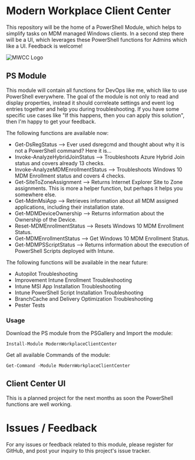 # Modern Workplace Client Center
This repository will be the home of a PowerShell Module, which helps to simplify tasks on MDM managed Windows clients. In a second step there will be a UI, which leverages these PowerShell functions for Admins which like a UI. Feedback is welcome!

![MWCC Logo](https://raw.githubusercontent.com/ThomasKur/ModernWorkplaceClientCenter/master/Logo/MWCC-Logo-256.png)

## PS Module 
This module will contain all functions for DevOps like me, which like to use PowerShell everywhere. The goal of the module is not only to read and display properties, instead it should correleate settings and event log entries together and help you during troubleshooting. If you have some specific use cases like "If this happens, then you can apply this solution", then I'm happy to get your feedback.

The following functions are available now:
* Get-DsRegStatus --> Ever used dsregcmd and thought about why it is not a PowerShell command? Here it is...
* Invoke-AnalyzeHybridJoinStatus --> Troubleshoots Azure Hybrid Join status and covers already 13 checks.
* Invoke-AnalyzeMDMEnrollmentStatus --> Troubleshoots Windows 10 MDM Enrollment status and covers 4 checks.
* Get-SiteToZoneAssignment --> Returns Internet Explorer Site to Zone assignments. This is more a helper function, but perhaps it helps you somewhere else.
* Get-MdmMsiApp --> Retrieves information about all MDM assigned applications, including their installation state.
* Get-MDMDeviceOwnership --> Returns information about the Ownership of the Device.
* Reset-MDMEnrollmentStatus --> Resets Windows 10 MDM Enrollment Status.
* Get-MDMEnrollmentStatus --> Get Windows 10 MDM Enrollment Status.
* Get-MDMPSScriptStatus --> Returns information about the execution of PowerShell Scripts deployed with Intune.

The following functions will be available in the near future:
* Autopilot Troubleshooting
* Improvement Intune Enrollment Troubleshooting
* Intune MSI App Installation Troubleshooting
* Intune PowerShell Script Installation Troubleshooting
* BranchCache and Delivery Optimization Troubleshooting
* Pester Tests

### Usage
Download the PS module from the PSGallery and Import the module:

```
Install-Module ModernWorkplaceClientCenter
```

Get all available Commands of the module:

```
Get-Command -Module ModernWorkplaceClientCenter 
```

## Client Center UI
This is a planned project for the next months as soon the PowerShell functions are well working.

# Issues / Feedback
For any issues or feedback related to this module, please register for GitHub, and post your inquiry to this project's issue tracker.
